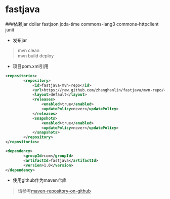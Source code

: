 # fastjava
###依赖jar
	dollar
	fastjson
	joda-time
	commons-lang3
	commons-httpclient
	junit
	
* 发布jar

> mvn clean  
> mvn build deploy

* 项目pom.xml引用
```xml
<repositories>
		<repository>
			<id>fastjava-mvn-repo</id>
			<url>https://raw.github.com/zhanghanlin/fastjava/mvn-repo/</url>
			<layout>default</layout>
            <releases>
                <enabled>true</enabled>
                <updatePolicy>never</updatePolicy>
            </releases>
            <snapshots>
                <enabled>true</enabled>
                <updatePolicy>never</updatePolicy>
            </snapshots>
		</repository>
</repositories>
```
```xml
<dependency>
		<groupId>com</groupId>
		<artifactId>fastjava</artifactId>
		<version>1.0</version>
</dependency>
```  
* 使用github作为maven仓库  
> 请参考[maven-repository-on-github](http://stackoverflow.com/questions/14013644/hosting-a-maven-repository-on-github)
